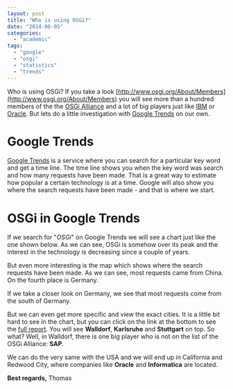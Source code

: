 ```yaml
---
layout: post
title: "Who is using OSGi?"
date: "2014-06-05"
categories: 
  - "academic"
tags: 
  - "google"
  - "osgi"
  - "statistics"
  - "trends"
---
```


Who is using OSGi? If you take a look [http://www.osgi.org/About/Members](http://www.osgi.org/About/Members) you will see more than a hundred members of the the [OSGi Alliance](http://www.osgi.org) and a lot of big players just like [IBM](http://www.ibm.com) or [Oracle](http://www.oracle.com). But lets do a little investigation with [Google Trends](http://www.google.com/trends) on our own.

# Google Trends

[Google Trends](http://www.google.com/trends) is a service where you can search for a particular key word and get a time line. The time line shows you when the key word was search and how many requests have been made. That is a great way to estimate how popular a certain technology is at a time. Google will also show you where the search requests have been made - and that is where we start.

# OSGi in Google Trends

If we search for "_OSGi_" on Google Trends we will see a chart just like the one shown below. As we can see, OSGi is somehow over its peak and the interest in the technology is decreasing since a couple of years.

<script type="text/javascript" src="//www.google.de/trends/embed.js?hl=en&amp;q=osgi&amp;geo=US&amp;cmpt=q&amp;content=1&amp;cid=TIMESERIES_GRAPH_0&amp;export=5&amp;w=600&amp;h=330"></script>

But even more interesting is the map which shows where the search requests have been made. As we can see, most requests came from China. On the fourth place is Germany.

<script type="text/javascript" src="//www.google.de/trends/embed.js?hl=en&amp;geo&amp;q=osgi&amp;cmpt=q&amp;content=1&amp;cid=GEO_MAP_0_0&amp;export=5&amp;w=600&amp;h=530"></script>

If we take a closer look on Germany, we see that most requests come from the south of Germany.

<script type="text/javascript" src="//www.google.de/trends/embed.js?hl=en&amp;geo=DE&amp;q=osgi&amp;cmpt=q&amp;content=1&amp;cid=GEO_MAP_0_0&amp;export=5&amp;w=600&amp;h=530"></script>

But we can even get more specific and view the exact cities. It is a little bit hard to see in the chart, but you can click on the link at the bottom to see the [full report](http://www.google.de/trends/explore?hl=de#geo=DE-BW&q=osgi&cmpt=q). You will see **Walldorf**, **Karlsruhe** and **Stuttgart** on top. So what? Well, in Walldorf, there is one big player who is not on the list of the OSGi Alliance: **SAP**.

<script type="text/javascript" src="//www.google.de/trends/embed.js?hl=en&amp;geo=DE-BW&amp;q=osgi&amp;cmpt=q&amp;content=1&amp;cid=GEO_MAP_0_0&amp;export=5&amp;w=600&amp;h=530"></script>

We can do the very same with the USA and we will end up in California and Redwood City, where companies like **Oracle** and **Informatica** are located.

<script type="text/javascript" src="//www.google.de/trends/embed.js?hl=en&amp;geo=US-CA&amp;q=osgi&amp;cmpt=q&amp;content=1&amp;cid=GEO_MAP_0_0&amp;export=5&amp;w=600&amp;h=530"></script>

**Best regards,** Thomas
